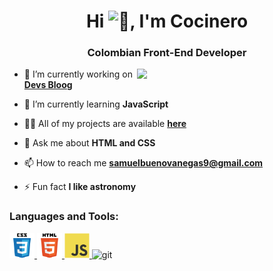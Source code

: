 <h1 align="center">Hi <img src="https://github.com/wervlad/wervlad/assets/24524555/766d336d-b87d-44ba-807c-c51de2bc6b4d" width="28px" alt="👋">, I'm Cocinero</h1>
<h3 align="center">Colombian Front-End Developer</h3>

<img width="300px" align="right" src="https://pixelartmaker-data-78746291193.nyc3.digitaloceanspaces.com/image/f1dd5233ac80be4.png">

- 🔭 I’m currently working on  <a target="_blank" href="https://devsbloog.netlify.app">**Devs Bloog**</a>

- 🌱 I’m currently learning **JavaScript**

- 👨‍💻 All of my projects are available <a target="_blank" href="https://devsbloog.netlify.app/me/me.html">**here**</a>

- 💬 Ask me about **HTML and CSS**

- 📫 How to reach me **samuelbuenovanegas9@gmail.com**

- ⚡ Fun fact **I like astronomy**
</p>

<h3 align="left">Languages and Tools:</h3>
<p align="left"> <a href="https://www.w3schools.com/css/" target="_blank" rel="noreferrer"> <img src="https://raw.githubusercontent.com/devicons/devicon/master/icons/css3/css3-original-wordmark.svg" alt="css3" width="40" height="40"/> </a> </a> <a href="https://www.w3.org/html/" target="_blank" rel="noreferrer"> <img src="https://raw.githubusercontent.com/devicons/devicon/master/icons/html5/html5-original-wordmark.svg" alt="html5" width="40" height="40"/> </a> <a href="https://developer.mozilla.org/en-US/docs/Web/JavaScript" target="_blank" rel="noreferrer"> <img src="https://raw.githubusercontent.com/devicons/devicon/master/icons/javascript/javascript-original.svg" alt="javascript" width="40" height="40"/> </a> <img src="https://www.vectorlogo.zone/logos/git-scm/git-scm-icon.svg" alt="git" width="40" height="40"/> </p>
